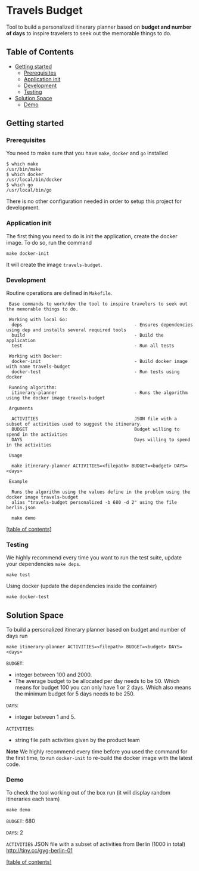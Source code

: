 # Travels Budget

Tool to build a personalized itinerary planner based on **budget and number of days** to inspire travelers to seek out the memorable things to do.

## Table of Contents

- [Getting started](#getting-started)
    - [Prerequisites](#prerequisites)
    - [Application init](#application-init)
    - [Development](#development)
    - [Testing](#testing)
- [Solution Space](#solution-space)
    - [Demo](#demo)
    
## Getting started

### Prerequisites

You need to make sure that you have `make`, `docker` and `go` installed

```
$ which make
/usr/bin/make
$ which docker
/usr/local/bin/docker
$ which go
/usr/local/bin/go
```

There is no other configuration needed in order to setup this project for development.

### Application init

The first thing you need to do is init the application, create the docker image. To do so, run the command
```
make docker-init
```

It will create the image `travels-budget`.

### Development

Routine operations are defined in `Makefile`.

```
 Base commands to work/dev the tool to inspire travelers to seek out the memorable things to do.

 Working with local Go:
  deps                                          - Ensures dependencies using dep and installs several required tools
  build                                         - Build the application
  test                                          - Run all tests

 Working with Docker:
  docker-init                                   - Build docker image with name travels-budget
  docker-test                                   - Run tests using docker

 Running algorithm:
  itinerary-planner                             - Runs the algorithm using the docker image travels-budget

 Arguments

  ACTIVITIES                                    JSON file with a subset of activities used to suggest the itinerary.
  BUDGET                                        Budget willing to spend in the activities
  DAYS                                          Days willing to spend in the activities

 Usage

  make itinerary-planner ACTIVITIES=<filepath> BUDGET=<budget> DAYS=<days>

 Example

  Runs the algorithm using the values define in the problem using the docker image travels-budget
  alias "travels-budget personalized -b 680 -d 2" using the file berlin.json

  make demo
```

[[table of contents]](#table-of-contents)

### Testing

We highly recommend every time you want to run the test suite, update your dependencies `make deps`.

```
make test
```

Using docker (update the dependencies inside the container)

```
make docker-test
```

## Solution Space

To build a personalized itinerary planner based on budget and number of days run

```
make itinerary-planner ACTIVITIES=<filepath> BUDGET=<budget> DAYS=<days>
```

`BUDGET`: 
   * integer between 100 and 2000. 
   * The average budget to be allocated per day needs to be 50. Which means for budget 100 you can only have 1 or 2 days. Which also means the minimum budget for 5 days needs to be 250.

`DAYS`: 
   * integer between 1 and 5.

`ACTIVITIES`: 
   * string file path activities given by the product team


**Note** We highly recommend every time before you used the command for the first time, to run `docker-init` to re-build the docker image with the latest code.

### Demo

To check the tool working out of the box run (it will display random itineraries each team)

```
make demo
```

`BUDGET`: 680 

`DAYS`: 2 

`ACTIVITIES` JSON file with a subset of activities from Berlin (1000 in total) http://tiny.cc/gyg-berlin-01

[[table of contents]](#table-of-contents)
